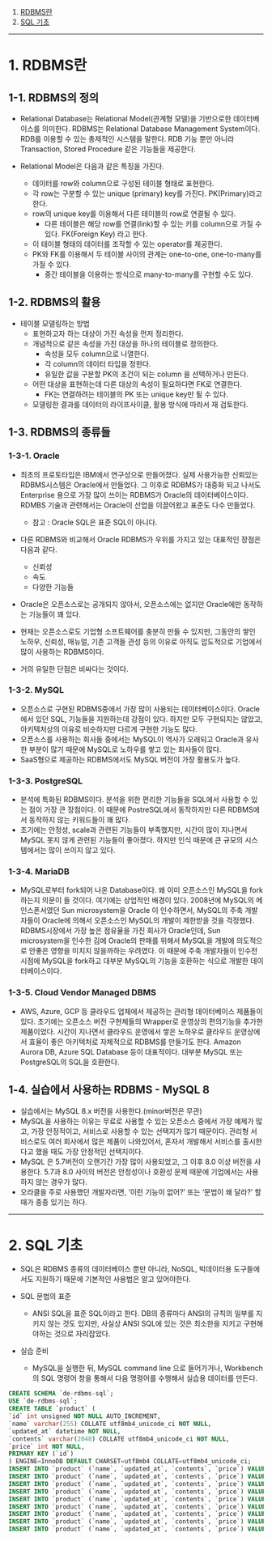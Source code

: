 1. [RDBMS란](#1-rdbms란)
2. [SQL 기초](#2-sql-기초)

---

# 1. RDBMS란

## 1-1. RDBMS의 정의
- Relational Database는 Relational Model(관계형 모델)을 기반으로한 데이터베이스를 의미한다. RDBMS는 Relational Database Management System이다. RDB를 이용할 수 있는 총제적인 시스템을 말한다. RDB 기능 뿐만 아니라 Transaction, Stored Procedure 같은 기능들을 제공한다.

- Relational Model은 다음과 같은 특징을 가진다.
    - 데이터를 row와 column으로 구성된 테이블 형태로 표현한다.
    - 각 row는 구분할 수 있는 unique (primary) key를 가진다. PK(Primary)라고 한다.
    - row의 unique key를 이용해서 다른 테이블의 row로 연결될 수 있다.
        - 다른 테이블은 해당 row를 연결(link)할 수 있는 키를 column으로 가질 수 있다. FK(Foreign Key) 라고 한다.
    - 이 테이블 형태의 데이터를 조작할 수 있는 operator를 제공한다.
    - PK와 FK를 이용해서 두 테이블 사이의 관계는 one-to-one, one-to-many를 가질 수 있다.
        - 중간 테이블을 이용하는 방식으로 many-to-many를 구현할 수도 있다.

## 1-2. RDBMS의 활용
- 테이블 모델링하는 방법
    - 표현하고자 하는 대상이 가진 속성을 먼저 정리한다.
    - 개념적으로 같은 속성을 가진 대상을 하나의 테이블로 정의한다.
        - 속성을 모두 column으로 나열한다.
        - 각 column의 데이터 타입을 정한다.
        - 유일한 값을 구분할 PK의 조건이 되는 column 을 선택하거나 만든다.
    - 어떤 대상을 표현하는데 다른 대상의 속성이 필요하다면 FK로 연결한다.
        - FK는 연결하려는 테이블의 PK 또는 unique key만 될 수 있다.
    - 모델링한 결과를 데이터의 라이프사이클, 활용 방식에 따라서 재 검토한다.

## 1-3. RDBMS의 종류들

### 1-3-1. Oracle
- 최초의 프로토타입은 IBM에서 연구성으로 만들어졌다. 실제 사용가능한 신뢰있는 RDBMS시스템은 Oracle에서 만들었다. 그 이후로 RDBMS가 대중화 되고 나서도 Enterprise 용으로 가장 많이 쓰이는 RDBMS가 Oracle의 데이터베이스이다. RDMBS 기술과 관련해서는 Oracle이 산업을 이끌어왔고 표준도 다수 만들었다.
    - 참고 : Oracle SQL은 표준 SQL이 아니다.

- 다른 RDBMS와 비교해서 Oracle RDBMS가 우위를 가지고 있는 대표적인 장점은 다음과 같다.
    - 신뢰성
    - 속도
    - 다양한 기능들

- Oracle은 오픈소스로는 공개되지 않아서, 오픈소스에는 없지만 Oracle에만 동작하는 기능들이 꽤 있다.
- 현재는 오픈소스로도 기업형 소프트웨어를 충분히 만들 수 있지만, 그동안의 쌓인 노하우, 신뢰성, 매뉴얼, 기존 고객들 관성 등의 이유로 아직도 압도적으로 기업에서 많이 사용하는 RDBMS이다.
- 거의 유일한 단점은 비싸다는 것이다.

### 1-3-2. MySQL
- 오픈소스로 구현된 RDBMS중에서 가장 많이 사용되는 데이터베이스이다. Oracle에서 있던 SQL, 기능들을 지원하는데 강점이 있다. 하지만 모두 구현되지는 않았고, 아키텍처상의 이유로 비슷하지만 다르게 구현한 기능도 많다.
- 오픈소스를 사용하는 회사들 중에서는 MySQL이 역사가 오래되고 Oracle과 유사한 부분이 많기 때문에 MySQL로 노하우를 쌓고 있는 회사들이 많다.
- SaaS형으로 제공하는 RDBMS에서도 MySQL 버전이 가장 활용도가 높다.

### 1-3-3. PostgreSQL
- 분석에 특화된 RDBMS이다. 분석을 위한 편리한 기능들을 SQL에서 사용할 수 있는 점이 가장 큰 장점이다. 이 때문에 PostreSQL에서 동작하지만 다른 RDBMS에서 동작하지 않는 키워드들이 꽤 많다.
- 초기에는 안정성, scale과 관련된 기능들이 부족했지만, 시간이 많이 지나면서 MySQL 못지 않게 관련된 기능들이 좋아졌다. 하지만 인식 때문에 큰 규모의 시스템에서는 많이 쓰이지 않고 있다.

### 1-3-4. MariaDB
- MySQL로부터 fork되어 나온 Database이다. 왜 이미 오픈소스인 MySQL을 fork하는지 의문이 들 것이다. 여기에는 상업적인 배경이 있다. 2008년에 MySQL의 메인스폰서였던 Sun microsystem을 Oracle 이 인수하면서, MySQL의 주축 개발자들이 Oracle에 의해서 오픈소스인 MySQL의 개발이 제한받을 것을 걱정했다. RDBMS시장에서 가장 높은 점유율을 가진 회사가 Oracle인데, Sun microsystem을 인수한 김에 Oracle의 판매를 위해서 MySQL을 개발에 의도적으로 안좋은 영향을 미치지 않을까하는 우려였다. 이 때문에 주축 개발자들이 인수전 시점에 MySQL을 fork하고 대부분 MySQL의 기능을 호환하는 식으로 개발한 데이터베이스이다.

### 1-3-5. Cloud Vendor Managed DBMS
- AWS, Azure, GCP 등 클라우드 업체에서 제공하는 관리형 데이터베이스 제품들이 있다. 초기에는 오픈소스 버전 구현체들의 Wrapper로 운영상의 편의기능을 추가한 제품이었다. 시간이 지나면서 클라우드 운영에서 쌓은 노하우로 클라우드 운영상에서 효율이 좋은 아키텍처로 자체적으로 RDBMS를 만들기도 한다. Amazon Aurora DB, Azure SQL Database 등이 대표적이다. 대부분 MySQL 또는 PostgreSQL의 SQL을 호환한다.

## 1-4. 실습에서 사용하는 RDBMS - MySQL 8
- 실습에서는 MySQL 8.x 버전을 사용한다.(minor버전은 무관)
- MySQL을 사용하는 이유는 무료로 사용할 수 있는 오픈소스 중에서 가장 예제가 많고, 가장 안정적이고, 서비스로 사용할 수 있는 선택지가 많기 때문이다. 관리형 서비스로도 여러 회사에서 많은 제품이 나와있어서, 혼자서 개발해서 서비스를 출시한다고 했을 때도 가장 안정적인 선택지이다.
- MySQL 은 5.7버전이 오랜기간 가장 많이 사용되었고, 그 이후 8.0 이상 버전을 사용한다. 5.7과 8.0 사이의 버전은 안정성이나 호환성 문제 때문에 기업에서는 사용하지 않는 경우가 많다.
- 오라클을 주로 사용했던 개발자라면, ‘이런 기능이 없어?’ 또는 ‘문법이 왜 달라?’ 할 때가 종종 있기는 하다.

---

# 2. SQL 기초
- SQL은 RDBMS 종류의 데이터베이스 뿐만 아니라, NoSQL, 빅데이터용 도구들에서도 지원하기 때문에 기본적인 사용법은 알고 있어야한다.
- SQL 문법의 표준
    - ANSI SQL을 표준 SQL이라고 한다. DB의 종류마다 ANSI의 규칙의 일부를 지키지 않는 것도 있지만, 사실상 ANSI SQL에 있는 것은 최소한을 지키고 구현해야하는 것으로 자리잡았다.

- 실습 준비
    - MySQL을 실행한 뒤, MySQL command line 으로 들어가거나, Workbench 의 SQL 명령어 창을 통해서 다음 명령어를 수행해서 실습용 데이터를 만든다.

```SQL
CREATE SCHEMA `de-rdbms-sql`;
USE `de-rdbms-sql`;
CREATE TABLE `product` (
`id` int unsigned NOT NULL AUTO_INCREMENT,
`name` varchar(255) COLLATE utf8mb4_unicode_ci NOT NULL,
`updated_at` datetime NOT NULL,
`contents` varchar(2048) COLLATE utf8mb4_unicode_ci NOT NULL,
`price` int NOT NULL,
PRIMARY KEY (`id`)
) ENGINE=InnoDB DEFAULT CHARSET=utf8mb4 COLLATE=utf8mb4_unicode_ci;
INSERT INTO `product` (`name`, `updated_at`, `contents`, `price`) VALUES ('shoes1', '2022-08-01 01:00:00', 'This is shoes1', '10000');
INSERT INTO `product` (`name`, `updated_at`, `contents`, `price`) VALUES ('shoes2', '2022-08-01 02:00:00', 'This is shoes2', '20000');
INSERT INTO `product` (`name`, `updated_at`, `contents`, `price`) VALUES ('shoes3', '2022-08-01 03:00:00', 'This is shoes3', '30000');
INSERT INTO `product` (`name`, `updated_at`, `contents`, `price`) VALUES ('shoes4', '2022-08-01 04:00:00', 'This is shoes4', '40000');
INSERT INTO `product` (`name`, `updated_at`, `contents`, `price`) VALUES ('shoes5', '2022-08-01 05:00:00', 'This is shoes5', '50000');
INSERT INTO `product` (`name`, `updated_at`, `contents`, `price`) VALUES ('shoes6', '2022-08-01 06:00:00', 'This is shoes6', '60000');
INSERT INTO `product` (`name`, `updated_at`, `contents`, `price`) VALUES ('backpack', '2022-08-02 04:00:00', 'This is backpack', '15000');
INSERT INTO `product` (`name`, `updated_at`, `contents`, `price`) VALUES ('shirt', '2022-08-03 05:00:00', 'This is shirt', '20000');
INSERT INTO `product` (`name`, `updated_at`, `contents`, `price`) VALUES ('glasses', '2022-08-04 06:00:00', 'This is glasses', '10000');
```



